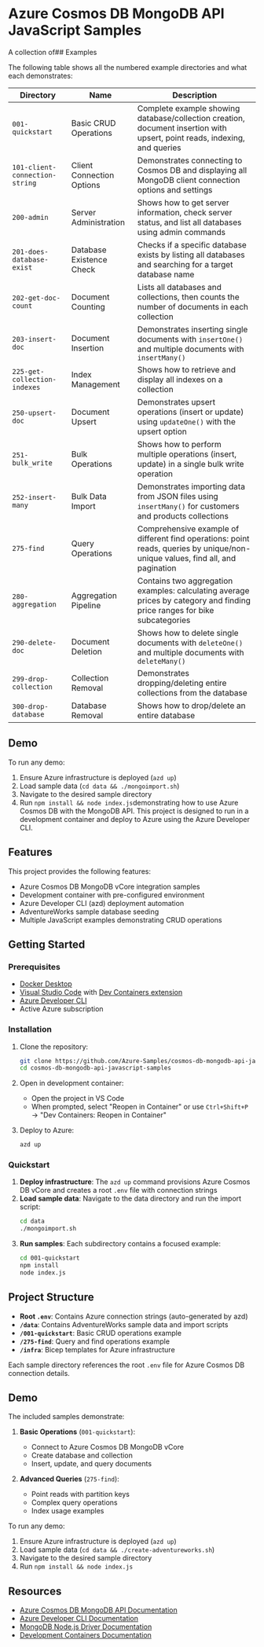 # Azure Cosmos DB MongoDB API JavaScript Samples

A collection of## Examples

The following table shows all the numbered example directories and what each demonstrates:

| Directory                      | Name                      | Description                                                                                                                    |
| ------------------------------ | ------------------------- | ------------------------------------------------------------------------------------------------------------------------------ |
| `001-quickstart`               | Basic CRUD Operations     | Complete example showing database/collection creation, document insertion with upsert, point reads, indexing, and queries      |
| `101-client-connection-string` | Client Connection Options | Demonstrates connecting to Cosmos DB and displaying all MongoDB client connection options and settings                         |
| `200-admin`                    | Server Administration     | Shows how to get server information, check server status, and list all databases using admin commands                          |
| `201-does-database-exist`      | Database Existence Check  | Checks if a specific database exists by listing all databases and searching for a target database name                         |
| `202-get-doc-count`            | Document Counting         | Lists all databases and collections, then counts the number of documents in each collection                                    |
| `203-insert-doc`               | Document Insertion        | Demonstrates inserting single documents with `insertOne()` and multiple documents with `insertMany()`                          |
| `225-get-collection-indexes`   | Index Management          | Shows how to retrieve and display all indexes on a collection                                                                  |
| `250-upsert-doc`               | Document Upsert           | Demonstrates upsert operations (insert or update) using `updateOne()` with the upsert option                                   |
| `251-bulk_write`               | Bulk Operations           | Shows how to perform multiple operations (insert, update) in a single bulk write operation                                     |
| `252-insert-many`              | Bulk Data Import          | Demonstrates importing data from JSON files using `insertMany()` for customers and products collections                        |
| `275-find`                     | Query Operations          | Comprehensive example of different find operations: point reads, queries by unique/non-unique values, find all, and pagination |
| `280-aggregation`              | Aggregation Pipeline      | Contains two aggregation examples: calculating average prices by category and finding price ranges for bike subcategories      |
| `290-delete-doc`               | Document Deletion         | Shows how to delete single documents with `deleteOne()` and multiple documents with `deleteMany()`                             |
| `299-drop-collection`          | Collection Removal        | Demonstrates dropping/deleting entire collections from the database                                                            |
| `300-drop-database`            | Database Removal          | Shows how to drop/delete an entire database                                                                                    |

## Demo

To run any demo:

1. Ensure Azure infrastructure is deployed (`azd up`)
2. Load sample data (`cd data && ./mongoimport.sh`)
3. Navigate to the desired sample directory
4. Run `npm install && node index.js`demonstrating how to use Azure Cosmos DB with the MongoDB API. This project is designed to run in a development container and deploy to Azure using the Azure Developer CLI.

## Features

This project provides the following features:

- Azure Cosmos DB MongoDB vCore integration samples
- Development container with pre-configured environment
- Azure Developer CLI (azd) deployment automation
- AdventureWorks sample database seeding
- Multiple JavaScript examples demonstrating CRUD operations

## Getting Started

### Prerequisites

- [Docker Desktop](https://www.docker.com/products/docker-desktop)
- [Visual Studio Code](https://code.visualstudio.com/) with [Dev Containers extension](https://marketplace.visualstudio.com/items?itemName=ms-vscode-remote.remote-containers)
- [Azure Developer CLI](https://learn.microsoft.com/azure/developer/azure-developer-cli/install-azd)
- Active Azure subscription

### Installation

1. Clone the repository:

   ```bash
   git clone https://github.com/Azure-Samples/cosmos-db-mongodb-api-javascript-samples.git
   cd cosmos-db-mongodb-api-javascript-samples
   ```

2. Open in development container:

   - Open the project in VS Code
   - When prompted, select "Reopen in Container" or use `Ctrl+Shift+P` → "Dev Containers: Reopen in Container"

3. Deploy to Azure:
   ```bash
   azd up
   ```

### Quickstart

1. **Deploy infrastructure**: The `azd up` command provisions Azure Cosmos DB vCore and creates a root `.env` file with connection strings
2. **Load sample data**: Navigate to the data directory and run the import script:
   ```bash
   cd data
   ./mongoimport.sh
   ```
3. **Run samples**: Each subdirectory contains a focused example:
   ```bash
   cd 001-quickstart
   npm install
   node index.js
   ```

## Project Structure

- **Root `.env`**: Contains Azure connection strings (auto-generated by azd)
- **`/data`**: Contains AdventureWorks sample data and import scripts
- **`/001-quickstart`**: Basic CRUD operations example
- **`/275-find`**: Query and find operations example
- **`/infra`**: Bicep templates for Azure infrastructure

Each sample directory references the root `.env` file for Azure Cosmos DB connection details.

## Demo

The included samples demonstrate:

1. **Basic Operations** (`001-quickstart`):

   - Connect to Azure Cosmos DB MongoDB vCore
   - Create database and collection
   - Insert, update, and query documents

2. **Advanced Queries** (`275-find`):
   - Point reads with partition keys
   - Complex query operations
   - Index usage examples

To run any demo:

1. Ensure Azure infrastructure is deployed (`azd up`)
2. Load sample data (`cd data && ./create-adventureworks.sh`)
3. Navigate to the desired sample directory
4. Run `npm install && node index.js`

## Resources

- [Azure Cosmos DB MongoDB API Documentation](https://docs.microsoft.com/azure/cosmos-db/mongodb/)
- [Azure Developer CLI Documentation](https://learn.microsoft.com/azure/developer/azure-developer-cli/)
- [MongoDB Node.js Driver Documentation](https://mongodb.github.io/node-mongodb-native/)
- [Development Containers Documentation](https://containers.dev/)
